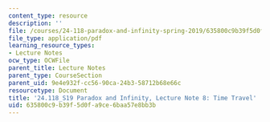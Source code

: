 ```yaml
---
content_type: resource
description: ''
file: /courses/24-118-paradox-and-infinity-spring-2019/635800c9b39f5d0fa9ce6baa57e8bb3b_MIT24_118S19_LecNote8.pdf
file_type: application/pdf
learning_resource_types:
- Lecture Notes
ocw_type: OCWFile
parent_title: Lecture Notes
parent_type: CourseSection
parent_uid: 9e4e932f-cc56-90ca-24b3-58712b68e66c
resourcetype: Document
title: '24.118_S19 Paradox and Infinity, Lecture Note 8: Time Travel'
uid: 635800c9-b39f-5d0f-a9ce-6baa57e8bb3b
---
```

